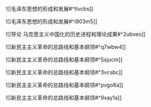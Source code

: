 ![[毛泽东思想的形成和发展#^tlvcbs]]

![[毛泽东思想的形成和发展#^i903m5]]

![[导论 马克思主义中国化的历史进程和理论成果#^2ubveo]]

![[新民主主义革命的总路线和基本纲领#^q7wbw4]]

![[新民主主义革命的总路线和基本纲领#^5sjucm]]

![[新民主主义革命的总路线和基本纲领#^3vcsbc]]

![[新民主主义革命的总路线和基本纲领#^pvgo8a]]

![[新民主主义革命的总路线和基本纲领#^9xay1a]]